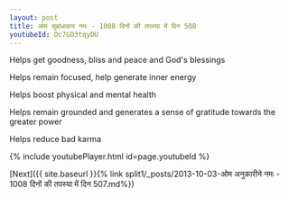```yaml
---
layout: post
title: ओम सुबांधावाय नमः - 1008 दिनों की तपस्या में दिन 508
youtubeId: Oc7GD3tqyDU
---
```

 
 
Helps get goodness, bliss and peace and God's blessings
 
Helps remain focused, help generate inner energy 
 
Helps boost physical and mental health 
 
Helps remain grounded and generates a sense of gratitude towards the greater power 
 
Helps reduce bad karma
 
 
 
 


{% include youtubePlayer.html id=page.youtubeId %}
 
[Next]({{ site.baseurl }}{% link  split1/_posts/2013-10-03-ओम अनुकारीने नमः - 1008 दिनों की तपस्या में दिन 507.md%})
 
